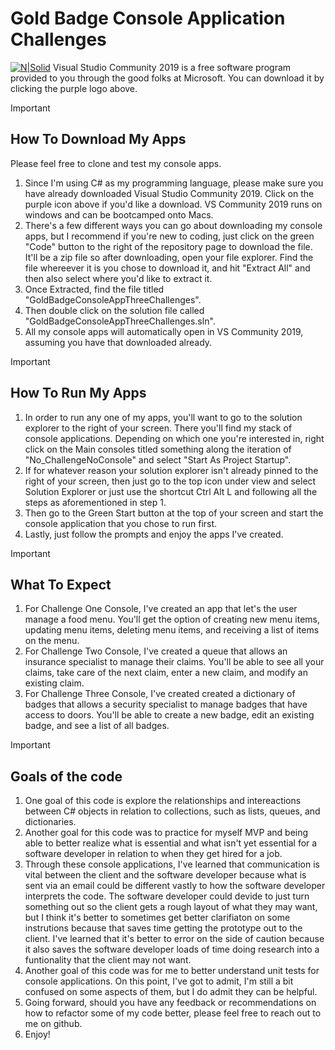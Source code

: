 Gold Badge Console Application Challenges
=========================================

[![N|Solid](https://encrypted-tbn0.gstatic.com/images?q=tbn%3AANd9GcShNr_qvEhshsb5yO_f4jm061arTxC6JtT6mA&usqp=CAU)](https://visualstudio.microsoft.com/vs/community/ "VS Community 2019")
Visual Studio Community 2019 is a free software program provided to you through the good folks at Microsoft. You can download it by clicking the purple logo above.


> [!IMPORTANT]
> How To Download My Apps
>-------------------------
> Please feel free to clone and test my console apps.
> 1. Since I'm using C# as my programming language, please make sure you have already downloaded Visual Studio Community 2019. Click on the purple icon above if you'd like a download. VS Community 2019 runs on windows and can be bootcamped onto Macs.
> 2. There's a few different ways you can go about downloading my console apps, but I recommend if you're new to coding, just click on the green "Code" button to the right of the repository page to download the file. It'll be a zip file so after downloading, open your file explorer. Find the file whereever it is you chose to download it, and hit "Extract All" and then also select where you'd like to extract it. 
> 3. Once Extracted, find the file titled "GoldBadgeConsoleAppThreeChallenges". 
> 4. Then double click on the solution file called "GoldBadgeConsoleAppThreeChallenges.sln".
> 5. All my console apps will automatically open in VS Community 2019, assuming you have that downloaded already.

> [!IMPORTANT]
> How To Run My Apps
>--------------------
> 1. In order to run any one of my apps, you'll want to go to the solution explorer to the right of your screen. There you'll find my stack of console applications. Depending on which one you're interested in, right click on the Main consoles titled something along the iteration of "No_ChallengeNoConsole" and select "Start As Project Startup". 
> 2. If for whatever reason your solution explorer isn't already pinned to the right of your screen, then just go to the top icon under view and select Solution Explorer or just use the shortcut Ctrl Alt L and following all the steps as aforementioned in step 1.
> 3. Then go to the Green Start button at the top of your screen and start the console application that you chose to run first. 
> 4. Lastly, just follow the prompts and enjoy the apps I've created. 

> [!IMPORTANT]
> What To Expect
>---------------
> 1. For Challenge One Console, I've created an app that let's the user manage a food menu. You'll get the option of creating new menu items, updating menu items, deleting menu items, and receiving a list of items on the menu.
> 2. For Challenge Two Console, I've created a queue that allows an insurance specialist to manage their claims. You'll be able to see all your claims, take care of the next claim, enter a new claim, and modify an existing claim.
> 3. For Challenge Three Console, I've created created a dictionary of badges that allows a security specialist to manage badges that have access to doors. You'll be able to create a new badge, edit an existing badge, and see a list of all badges.

> [!IMPORTANT]
> Goals of the code
>---------------
> 1. One goal of this code is explore the relationships and intereactions between C# objects in relation to collections, such as lists, queues, and dictionaries.
> 2. Another goal for this code was to practice for myself MVP and being able to better realize what is essential and what isn't yet essential for a software developer in relation to when they get hired for a job. 
> 3. Through these console applications, I've learned that communication is vital between the client and the software developer because what is sent via an email could be different vastly to how the software developer interprets the code. The software developer could devide to just turn something out so the client gets a rough layout of what they may want, but I think it's better to sometimes get better clarifiaton on some instrutions because that saves time getting the prototype out to the client. I've learned that it's better to error on the side of caution because it also saves the software developer loads of time doing research into a funtionality that the client may not want. 
> 4. Another goal of this code was for me to better understand unit tests for console applications. On this point, I've got to admit, I'm still a bit confused on some aspects of them, but I do admit they can be helpful.
> 5. Going forward, should you have any feedback or recommendations on how to refactor some of my code better, please feel free to reach out to me on github. 
> 6. Enjoy!
